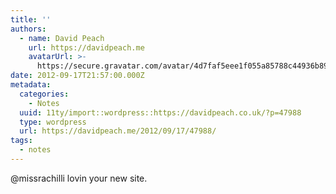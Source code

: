 ```yaml
---
title: ''
authors:
  - name: David Peach
    url: https://davidpeach.me
    avatarUrl: >-
      https://secure.gravatar.com/avatar/4d7faf5eee1f055a85788c44936b8995eaab6dfb004e7854ec747ccb272e91ee?s=96&d=mm&r=g
date: 2012-09-17T21:57:00.000Z
metadata:
  categories:
    - Notes
  uuid: 11ty/import::wordpress::https://davidpeach.co.uk/?p=47988
  type: wordpress
  url: https://davidpeach.me/2012/09/17/47988/
tags:
  - notes
---
```

@missrachilli lovin your new site.